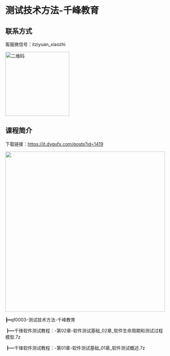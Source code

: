 # 测试技术方法-千峰教育

## 联系方式

客服微信号：itziyuan_xiaozhi

<img src="https://ziyuanyun.oss-cn-guangzhou.aliyuncs.com/common/20240614073449/666b82192834a.jpg" width="200" height="200" alt="二维码">

## 课程简介

下载链接：https://it.dyqufx.com/posts?id=1419

<img src="https://ziyuanyun.oss-cn-guangzhou.aliyuncs.com/yun/20240515153931/664466b350ad9.jpg" width="500" alt="">

  ┣━qf0003-测试技术方法-千峰教育

 ┣━千锋软件测试教程：-第02章-软件测试基础_02章_软件生命周期和测试过程模型.7z

 ┣━千锋软件测试教程：-第01章-软件测试基础_01章_软件测试概述.7z

  